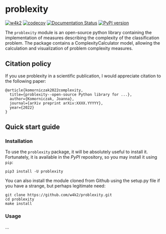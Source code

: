 # problexity

[![w4k2](https://circleci.com/gh/w4k2/problexity.svg?style=shield)](https://circleci.com/gh/w4k2/problexity)
[![codecov](https://codecov.io/gh/w4k2/problexity/branch/master/graph/badge.svg?token=KxuYRg7J8B)](https://codecov.io/gh/w4k2/problexity)
[![Documentation Status](https://readthedocs.org/projects/problexity/badge/?version=latest)](http://problexity.readthedocs.io)
[![PyPI version](https://badge.fury.io/py/problexity.svg)](https://badge.fury.io/py/problexity)

The `problexity` module is an open-source python library containing the implementation of measures describing the complexity of the classification problem. The package contains a ComplexityCalculator model, allowing the calculation and visualization of problem complexity measures.

## Citation policy

If you use problexity in a scientific publication, I would appreciate citation to the following paper:

```
@article{komorniczak2022complexity,
  title={problexity--open-source Python library for ...},
  author={Komorniczak, Joanna},
  journal={arXiv preprint arXiv:XXXX.YYYYY},
  year={2022}
}
```

## Quick start guide

### Installation

To use the `problexity` package, it will be absolutely useful to install it. Fortunately, it is available in the *PyPI* repository, so you may install it using `pip`:

```shell
pip3 install -U problexity
```

You can also install the module cloned from Github using the setup.py file if you have a strange, but perhaps legitimate need:

```shell
git clone https://github.com/w4k2/problexity.git
cd problexity
make install
```

### Usage

...
